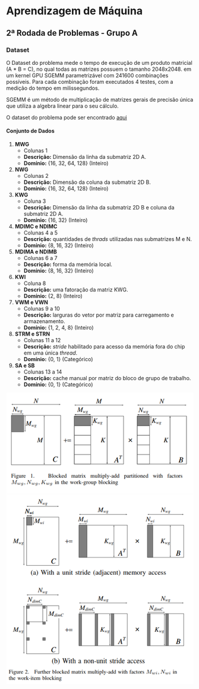 # Aprendizagem de Máquina

## 2ª Rodada de Problemas - Grupo A

### Dataset

O Dataset do problema mede o tempo de execução de um produto matricial (A * B = C), no qual todas as matrizes possuem o tamanho 2048x2048. em um kernel GPU SGEMM parametrizável com 241600 combinações possíveis. Para cada combinação foram executados 4 testes, com a medição do tempo em milissegundos.

SGEMM é um método de multiplicação de matrizes gerais de precisão única que utiliza a algebra linear para o seu cálculo.

O dataset do problema pode ser encontrado [aqui](https://archive.ics.uci.edu/ml/datasets/SGEMM+GPU+kernel+performance#)

#### Conjunto de Dados

1. **MWG**
    * Colunas 1
    * **Descrição:** Dimensão da linha da submatriz 2D A.
    * **Domínio:** {16, 32, 64, 128} (Inteiro)
1. **NWG**
    * Colunas 2
    * **Descrição:** Dimensão da coluna da submatriz 2D B.
    * **Domínio:** {16, 32, 64, 128} (Inteiro)
1. **KWG**
    * Coluna 3
    * **Descrição:** Dimensão da linha da submatriz 2D B e coluna da submatriz 2D A.
    * **Domínio:** {16, 32} (Inteiro)
1. **MDIMC e NDIMC**
    * Colunas 4 a 5
    * **Descrição:** quantidades de _thrads_ utilizadas nas submatrizes M e N.
    * **Domínio:** {8, 16, 32} (Inteiro)
1. **MDIMA e NDIMB**
    * Colunas 6 a 7
    * **Descrição:** forma da memória local.
    * **Domínio:** {8, 16, 32} (Inteiro)
1. **KWI**
    * Coluna 8
    * **Descrição:** uma fatoração da matriz KWG.
    * **Domínio:** {2, 8} (Inteiro)
1. **VWM e VWN**
    * Colunas 9 a 10
    * **Descrição:** larguras do vetor por matriz para carregamento e armazenamento.
    * **Domínio:** {1, 2, 4, 8} (Inteiro)
1. **STRM e STRN**
    * Colunas 11 a 12
    * **Descrição:** _stride_ habilitado para acesso da memória fora do chip em uma única _thread_.
    * **Domínio:** {0, 1} (Categórico)
1. **SA e SB**
    * Colunas 13 a 14
    * **Descrição:** cache manual por matriz do bloco de grupo de trabalho.
    * **Domínio:** {0, 1} (Categórico)

![Primeira Divisão](https://github.com/icaropires/gpu-kernel-performance/blob/master/images/matrix_blocks.png?raw=true)
![Segunda Divisão](https://github.com/icaropires/gpu-kernel-performance/blob/master/images/matrix_sublocks.png?raw=true)

